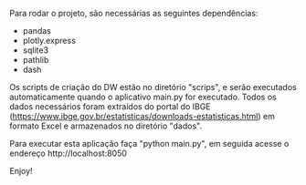 Para rodar o projeto, são necessárias as seguintes dependências:
- pandas
- plotly.express
- sqlite3
- pathlib
- dash

Os scripts de criação do DW estão no diretório "scrips", e serão executados automaticamente quando o aplicativo main.py for executado.
Todos os dados necessários foram extraídos do portal do IBGE (https://www.ibge.gov.br/estatisticas/downloads-estatisticas.html) em formato Excel e armazenados no diretório "dados".

Para executar esta aplicação faça "python main.py", em seguida acesse o endereço http://localhost:8050

Enjoy!

